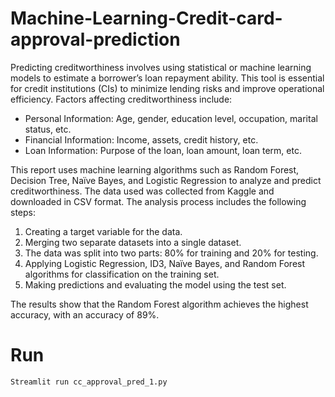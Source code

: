 # Machine-Learning-Credit-card-approval-prediction
Predicting creditworthiness involves using statistical or machine learning models to estimate a borrower’s loan repayment ability. This tool is essential for credit institutions (CIs) to minimize lending risks and improve operational efficiency.
Factors affecting creditworthiness include:
* Personal Information: Age, gender, education level, occupation, marital status, etc.
* Financial Information: Income, assets, credit history, etc.
* Loan Information: Purpose of the loan, loan amount, loan term, etc.

This report uses machine learning algorithms such as Random Forest, Decision Tree, Naïve Bayes, and Logistic Regression to analyze and predict creditworthiness. The data used was collected from Kaggle and downloaded in CSV format. The analysis process includes the following steps:
1. Creating a target variable for the data.
2. Merging two separate datasets into a single dataset.
3. The data was split into two parts: 80% for training and 20% for testing.
4. Applying Logistic Regression, ID3, Naïve Bayes, and Random Forest algorithms for classification on the training set.
6. Making predictions and evaluating the model using the test set.

The results show that the Random Forest algorithm achieves the highest accuracy, with an accuracy of 89%.
# Run 
```plaintext
Streamlit run cc_approval_pred_1.py


